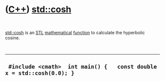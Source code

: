 



 

 

 

 

 

([C++](Cpp.htm)) [std::cosh](CppCosh.htm)
=========================================

 

[std::cosh](CppCosh.htm) is an [STL](CppStl.htm)
[mathematical](CppMath.htm) [function](CppFunction.htm) to calculate the
hyperbolic cosine.

 

  ------------------------------------------------------------------------
  ` #include <cmath>  int main() {   const double x = std::cosh(0.0); }`
  ------------------------------------------------------------------------

 

 

 

 

 





 



